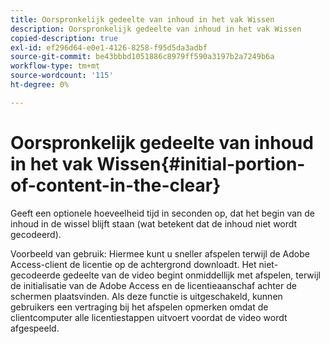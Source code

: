 ```yaml
---
title: Oorspronkelijk gedeelte van inhoud in het vak Wissen
description: Oorspronkelijk gedeelte van inhoud in het vak Wissen
copied-description: true
exl-id: ef296d64-e0e1-4126-8258-f95d5da3adbf
source-git-commit: be43bbbd1051886c8979ff590a3197b2a7249b6a
workflow-type: tm+mt
source-wordcount: '115'
ht-degree: 0%

---
```


# Oorspronkelijk gedeelte van inhoud in het vak Wissen{#initial-portion-of-content-in-the-clear}

Geeft een optionele hoeveelheid tijd in seconden op, dat het begin van de inhoud in de wissel blijft staan (wat betekent dat de inhoud niet wordt gecodeerd).

Voorbeeld van gebruik: Hiermee kunt u sneller afspelen terwijl de Adobe Access-client de licentie op de achtergrond downloadt. Het niet-gecodeerde gedeelte van de video begint onmiddellijk met afspelen, terwijl de initialisatie van de Adobe Access en de licentieaanschaf achter de schermen plaatsvinden. Als deze functie is uitgeschakeld, kunnen gebruikers een vertraging bij het afspelen opmerken omdat de clientcomputer alle licentiestappen uitvoert voordat de video wordt afgespeeld.
